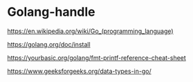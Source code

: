 # Golang-handle

https://en.wikipedia.org/wiki/Go_(programming_language)

https://golang.org/doc/install

https://yourbasic.org/golang/fmt-printf-reference-cheat-sheet

https://www.geeksforgeeks.org/data-types-in-go/
